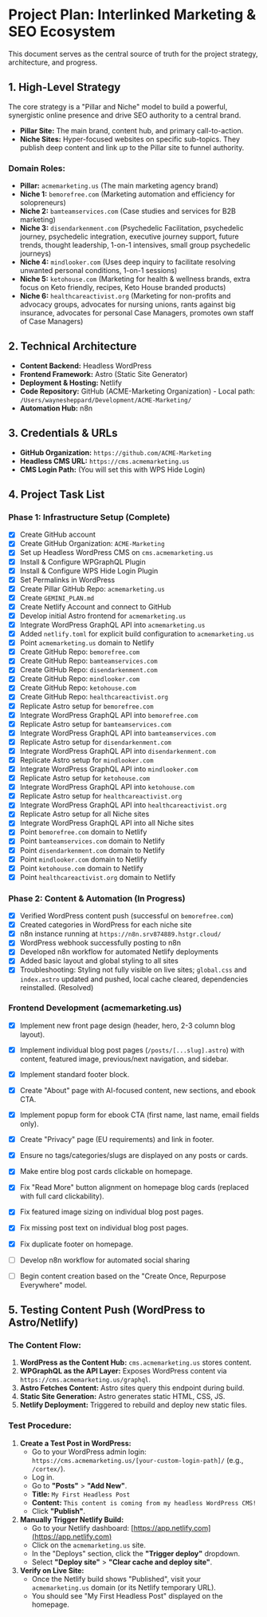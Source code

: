 # Project Plan: Interlinked Marketing & SEO Ecosystem

This document serves as the central source of truth for the project strategy, architecture, and progress.

## 1. High-Level Strategy

The core strategy is a "Pillar and Niche" model to build a powerful, synergistic online presence and drive SEO authority to a central brand.

- **Pillar Site:** The main brand, content hub, and primary call-to-action.
- **Niche Sites:** Hyper-focused websites on specific sub-topics. They publish deep content and link *up* to the Pillar site to funnel authority.

### Domain Roles:

- **Pillar:** `acmemarketing.us` (The main marketing agency brand)
- **Niche 1:** `bemorefree.com` (Marketing automation and efficiency for solopreneurs)
- **Niche 2:** `bamteamservices.com` (Case studies and services for B2B marketing)
- **Niche 3:** `disendarkenment.com` (Psychedelic Facilitation, psychedelic journey, psychedelic integration, executive journey support, future trends, thought leadership, 1-on-1 intensives, small group psychedelic journeys)
- **Niche 4:** `mindlooker.com` (Uses deep inquiry to facilitate resolving unwanted personal conditions, 1-on-1 sessions)
- **Niche 5:** `ketohouse.com` (Marketing for health & wellness brands, extra focus on Keto friendly, recipes, Keto House branded products)
- **Niche 6:** `healthcareactivist.org` (Marketing for non-profits and advocacy groups, advocates for nursing unions, rants against big insurance, advocates for personal Case Managers, promotes own staff of Case Managers)

## 2. Technical Architecture

- **Content Backend:** Headless WordPress
- **Frontend Framework:** Astro (Static Site Generator)
- **Deployment & Hosting:** Netlify
- **Code Repository:** GitHub (ACME-Marketing Organization) - Local path: `/Users/waynesheppard/Development/ACME-Marketing/`
- **Automation Hub:** n8n

## 3. Credentials & URLs

- **GitHub Organization:** `https://github.com/ACME-Marketing`
- **Headless CMS URL:** `https://cms.acmemarketing.us`
- **CMS Login Path:** (You will set this with WPS Hide Login)

## 4. Project Task List

### Phase 1: Infrastructure Setup (Complete)

- [x] Create GitHub account
- [x] Create GitHub Organization: `ACME-Marketing`
- [x] Set up Headless WordPress CMS on `cms.acmemarketing.us`
- [x] Install & Configure WPGraphQL Plugin
- [x] Install & Configure WPS Hide Login Plugin
- [x] Set Permalinks in WordPress
- [x] Create Pillar GitHub Repo: `acmemarketing.us`
- [x] Create `GEMINI_PLAN.md`
- [x] Create Netlify Account and connect to GitHub
- [x] Develop initial Astro frontend for `acmemarketing.us`
- [x] Integrate WordPress GraphQL API into `acmemarketing.us`
- [x] Added `netlify.toml` for explicit build configuration to `acmemarketing.us`
- [x] Point `acmemarketing.us` domain to Netlify
- [x] Create GitHub Repo: `bemorefree.com`
- [x] Create GitHub Repo: `bamteamservices.com`
- [x] Create GitHub Repo: `disendarkenment.com`
- [x] Create GitHub Repo: `mindlooker.com`
- [x] Create GitHub Repo: `ketohouse.com`
- [x] Create GitHub Repo: `healthcareactivist.org`
- [x] Replicate Astro setup for `bemorefree.com`
- [x] Integrate WordPress GraphQL API into `bemorefree.com`
- [x] Replicate Astro setup for `bamteamservices.com`
- [x] Integrate WordPress GraphQL API into `bamteamservices.com`
- [x] Replicate Astro setup for `disendarkenment.com`
- [x] Integrate WordPress GraphQL API into `disendarkenment.com`
- [x] Replicate Astro setup for `mindlooker.com`
- [x] Integrate WordPress GraphQL API into `mindlooker.com`
- [x] Replicate Astro setup for `ketohouse.com`
- [x] Integrate WordPress GraphQL API into `ketohouse.com`
- [x] Replicate Astro setup for `healthcareactivist.org`
- [x] Integrate WordPress GraphQL API into `healthcareactivist.org`
- [x] Replicate Astro setup for all Niche sites
- [x] Integrate WordPress GraphQL API into all Niche sites
- [x] Point `bemorefree.com` domain to Netlify
- [x] Point `bamteamservices.com` domain to Netlify
- [x] Point `disendarkenment.com` domain to Netlify
- [x] Point `mindlooker.com` domain to Netlify
- [x] Point `ketohouse.com` domain to Netlify
- [x] Point `healthcareactivist.org` domain to Netlify

### Phase 2: Content & Automation (In Progress)

- [x] Verified WordPress content push (successful on `bemorefree.com`)
- [x] Created categories in WordPress for each niche site
- [x] n8n instance running at `https://n8n.srv874889.hstgr.cloud/`
- [x] WordPress webhook successfully posting to n8n
- [x] Developed n8n workflow for automated Netlify deployments
- [x] Added basic layout and global styling to all sites
- [x] Troubleshooting: Styling not fully visible on live sites; `global.css` and `index.astro` updated and pushed, local cache cleared, dependencies reinstalled. (Resolved)

### Frontend Development (acmemarketing.us)

- [x] Implement new front page design (header, hero, 2-3 column blog layout).
- [x] Implement individual blog post pages (`/posts/[...slug].astro`) with content, featured image, previous/next navigation, and sidebar.
- [x] Implement standard footer block.
- [x] Create "About" page with AI-focused content, new sections, and ebook CTA.
- [x] Implement popup form for ebook CTA (first name, last name, email fields only).
- [x] Create "Privacy" page (EU requirements) and link in footer.
- [x] Ensure no tags/categories/slugs are displayed on any posts or cards.
- [x] Make entire blog post cards clickable on homepage.
- [x] Fix "Read More" button alignment on homepage blog cards (replaced with full card clickability).
- [x] Fix featured image sizing on individual blog post pages.
- [x] Fix missing post text on individual blog post pages.
- [x] Fix duplicate footer on homepage.

- [ ] Develop n8n workflow for automated social sharing
- [ ] Begin content creation based on the "Create Once, Repurpose Everywhere" model.

## 5. Testing Content Push (WordPress to Astro/Netlify)

### The Content Flow:
1.  **WordPress as the Content Hub:** `cms.acmemarketing.us` stores content.
2.  **WPGraphQL as the API Layer:** Exposes WordPress content via `https://cms.acmemarketing.us/graphql`.
3.  **Astro Fetches Content:** Astro sites query this endpoint during build.
4.  **Static Site Generation:** Astro generates static HTML, CSS, JS.
5.  **Netlify Deployment:** Triggered to rebuild and deploy new static files.

### Test Procedure:
1.  **Create a Test Post in WordPress:**
    *   Go to your WordPress admin login: `https://cms.acmemarketing.us/[your-custom-login-path]/` (e.g., `/cortex/`).
    *   Log in.
    *   Go to **"Posts"** > **"Add New"**.
    *   **Title:** `My First Headless Post`
    *   **Content:** `This content is coming from my headless WordPress CMS!`
    *   Click **"Publish"**.
2.  **Manually Trigger Netlify Build:**
    *   Go to your Netlify dashboard: [https://app.netlify.com](https://app.netlify.com)
    *   Click on the `acmemarketing.us` site.
    *   In the "Deploys" section, click the **"Trigger deploy"** dropdown.
    *   Select **"Deploy site"** > **"Clear cache and deploy site"**.
3.  **Verify on Live Site:**
    *   Once the Netlify build shows "Published", visit your `acmemarketing.us` domain (or its Netlify temporary URL).
    *   You should see "My First Headless Post" displayed on the homepage.
